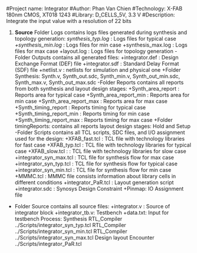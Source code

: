 #Project name: Integrator
#Author: Phan Van Chien
#Technology: X-FAB 180nm CMOS, XT018 1243
#Library: D_CELLS_5V, 3.3 V
#Description: Integrate the input value with a resolution of 22 bits

1. **Source** Folder Logs contains logs files generated during synthesis and topology generation: 
*synthesis_typ.log* : Logs files for typical case
*+synthesis_min.log* : Logs files for min case
+synthesis_max.log : Logs files for max case
+layout.log	   : Logs files for topology generation 
-Folder Outputs contains all generated files:
	+integrator.def :  Design Exchange Format (DEF) file
	+integrator.sdf	:  Standard Delay Format (SDF) file
	+netlist.v      :  netlists for simulation and physical one
	+Folder Synthesis: Synth.v, Synth_out.sdc, Synth_min.v, Synth_out_min.sdc, Synth_max.v, Synth_out_max.sdc
-Folder Reports contains all reports from both synthesis and layout design stages:
	+Synth_area_report     : Reports area for typical case
	+Synth_area_report_min : Reports area for min case
	+Synth_area_report_max : Reports area for max case
	+Synth_timing_report     : Reports timing for typical case
	+Synth_timing_report_min : Reports timing for min case
	+Synth_timing_report_max : Reports timing for max case
	+Folder timingReports: contains all reports layout design stages: Hold and Setup 
-Folder Scripts contains all TCL scripts, SDC files, and I/O assignment used for the design:
	+XFAB_fast.tcl : TCL file with technology libraries for fast case 
	+XFAB_typ.tcl  : TCL file with technology libraries for typical case
	+XFAB_slow.tcl : : TCL file with technology libraries for slow case
	+integrator_syn_max.tcl : TCL file for synthesis flow for max case
	+integrator_syn_typ.tcl : TCL file for synthesis flow for typical case
	+integrator_syn_min.tcl : TCL file for synthesis flow for min case
	+MMMC.tcl : MMMC file consists information about library cells in different conditions
	+integrator_PaR.tcl : Layout generation script
	+integrator.sdc : Synosys Design Constraint
	+Pinmap:   IO Assignment file
- Folder Source contains all source files:
	+integrator.v : Source of integrator block
	+integrator_tb.v: Testbench
	+data.txt: Input for testbench
Process:
Synthesis
	RTL_Compiler ../Scripts/integrator_syn_typ.tcl
	RTL_Compiler ../Scripts/integrator_syn_min.tcl
	RTL_Compiler ../Scripts/integrator_syn_max.tcl
Design layout
	Encounter ../Scripts/integrator_PaR.tcl